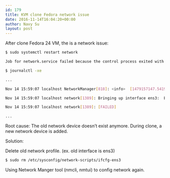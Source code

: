 ```yaml
---
id: 179
title: KVM clone Fedora network issue
date: 2016-11-14T16:04:20+00:00
author: Navy Su
layout: post
---
```

After clone Fedora 24 VM, the is a network issue:

```bash
$ sudo systemctl restart network

Job for network.service failed because the control process exited with error code. See "systemctl status network.service" and "journalctl -xe" for details.

$ journalctl -xe

...

Nov 14 15:59:07 localhost NetworkManager[818]: <info>  [1479157147.5419] audit: op="connection-activate" uuid="123dd488-4e5a-3420-952d-c6e63dff7c21"

Nov 14 15:59:07 localhost network[1389]: Bringing up interface ens3:  Error: Connection activation failed: No suitable device found for this connect

Nov 14 15:59:07 localhost network[1389]: [FAILED]

...

```

Root cause: The old network device doesn&#8217;t exist anymore. During clone, a new network device is added.

Solution:

Delete old network profile. (ex. old interface is ens3)
  
<?prettify linenums=true?>

```bash
$ sudo rm /etc/sysconfig/network-scripts/ifcfg-ens3

```

Using Network Manger tool (nmcli, nmtui) to config network again.